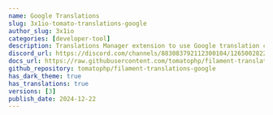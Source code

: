 ```yaml
---
name: Google Translations
slug: 3x1io-tomato-translations-google
author_slug: 3x1io
categories: [developer-tool]
description: Translations Manager extension to use Google translation crawling to auto translate your __(), trans() fn
discord_url: https://discord.com/channels/883083792112300104/1265002822605344871
docs_url: https://raw.githubusercontent.com/tomatophp/filament-translations-google/master/README.md
github_repository: tomatophp/filament-translations-google
has_dark_theme: true
has_translations: true
versions: [3]
publish_date: 2024-12-22
---
```

